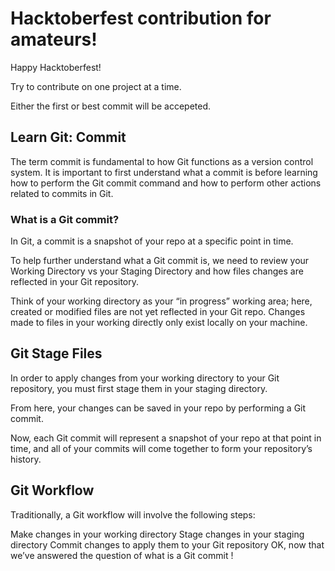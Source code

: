 
# Hacktoberfest contribution for amateurs!

Happy Hacktoberfest!

Try to contribute on one project at a time.

Either the first or best commit will be accepeted.


## Learn Git: Commit
The term commit is fundamental to how Git functions as a version control system. It is important to first understand what a commit is before learning how to perform the Git commit command and how to perform other actions related to commits in Git.

### What is a Git commit?
In Git, a commit is a snapshot of your repo at a specific point in time.

To help further understand what a Git commit is, we need to review your Working Directory vs your Staging Directory and how files changes are reflected in your Git repository.

Think of your working directory as your “in progress” working area; here, created or modified files are not yet reflected in your Git repo. Changes made to files in your working directly only exist locally on your machine.

## Git Stage Files
In order to apply changes from your working directory to your Git repository, you must first stage them in your staging directory.

From here, your changes can be saved in your repo by performing a Git commit.


Now, each Git commit will represent a snapshot of your repo at that point in time, and all of your commits will come together to form your repository’s history.


## Git Workflow
Traditionally, a Git workflow will involve the following steps:

Make changes in your working directory
Stage changes in your staging directory
Commit changes to apply them to your Git repository
OK, now that we’ve answered the question of what is a Git commit !
